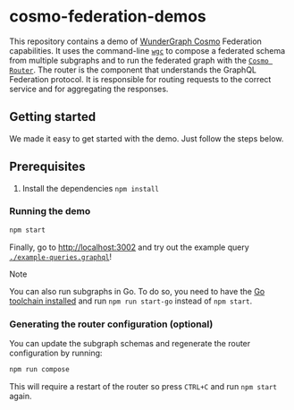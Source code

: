 # cosmo-federation-demos

This repository contains a demo of [WunderGraph Cosmo](https://cosmo-docs.wundergraph.com/) Federation capabilities.
It uses the command-line [`wgc`](https://cosmo-docs.wundergraph.com/cli/intro) to compose a federated schema from multiple subgraphs and to run the federated graph with the [`Cosmo Router`](https://cosmo-docs.wundergraph.com/router). The router is the component that understands the GraphQL Federation protocol. It is responsible for routing requests to the correct service and for aggregating the responses.

## Getting started

We made it easy to get started with the demo. Just follow the steps below.

## Prerequisites
1. Install the dependencies `npm install`

### Running the demo

```bash
npm start
```

Finally, go to [http://localhost:3002](http://localhost:3002) and try out the example query [`./example-queries.graphql`](./example-queries.graphql)!

> [!NOTE]
> You can also run subgraphs in Go. To do so, you need to have the [Go toolchain installed](https://go.dev/doc/install) and run `npm run start-go` instead of `npm start`.

### Generating the router configuration (optional)

You can update the subgraph schemas and regenerate the router configuration by running:

```bash
npm run compose
```

This will require a restart of the router so press `CTRL+C` and run `npm start` again.